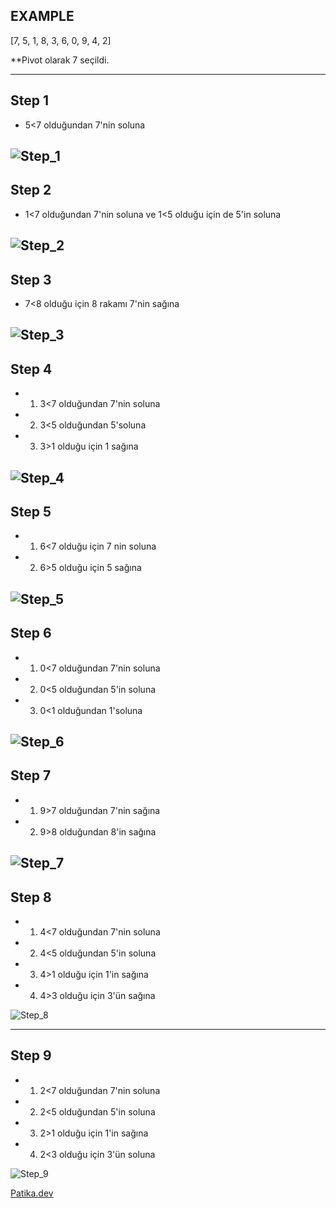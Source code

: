 
 ## EXAMPLE ##
 [7, 5, 1, 8, 3, 6, 0, 9, 4, 2]
 
 **Pivot olarak 7 seçildi.
 
---
  ## Step 1 ##
  
  * 5<7 olduğundan 7'nin soluna
  
  ![Step_1](https://user-images.githubusercontent.com/60557187/183652330-b959a970-6ca5-4121-810d-8014c0b89950.PNG)
---
  ## Step 2 ##
  
  * 1<7 olduğundan 7'nin soluna ve 1<5 olduğu için de 5'in soluna
  
 ![Step_2](https://user-images.githubusercontent.com/60557187/183652472-7b7c2925-a74a-424f-91e4-894ec4d8e918.PNG)
---
  ## Step 3 ##
 
 * 7<8 olduğu için 8 rakamı 7'nin sağına
 
 ![Step_3](https://user-images.githubusercontent.com/60557187/183652549-5a42e9be-378d-4286-a2eb-1d7b151a9cc0.PNG)
---
  ## Step 4 ##
  
 * 1. 3<7 olduğundan 7'nin soluna 
 * 2. 3<5 olduğundan 5'soluna
 * 3. 3>1 olduğu için 1 sağına
 
  ![Step_4](https://user-images.githubusercontent.com/60557187/183652628-8f145356-c06b-4af3-8aa3-9e8b8430d893.PNG)
---
  ## Step 5 ##

 * 1. 6<7 olduğu için 7 nin soluna
 * 2. 6>5 olduğu için 5 sağına

  ![Step_5](https://user-images.githubusercontent.com/60557187/183652702-0d2dec24-2051-410a-84ec-9bba29ae3f55.PNG)
---  
  ## Step 6 ##
  
  * 1. 0<7 olduğundan 7'nin soluna
  * 2. 0<5 olduğundan 5'in soluna
  * 3. 0<1 olduğundan 1'soluna
  
  ![Step_6](https://user-images.githubusercontent.com/60557187/183652763-f0a5aca1-0e6f-4b47-b2e3-41debf9a9980.PNG)
---
  ## Step 7 ##
  
  * 1. 9>7 olduğundan 7'nin sağına
  * 2. 9>8 olduğundan 8'in sağına
  
  ![Step_7](https://user-images.githubusercontent.com/60557187/183652893-7b89cc97-41c7-4e8a-a72c-db602483feaa.PNG)
---
  ## Step 8 ##
  
  * 1. 4<7 olduğundan 7'nin soluna
  * 2. 4<5 olduğundan 5'in soluna
  * 3. 4>1 olduğu için 1'in sağına
  * 4. 4>3 olduğu için 3'ün sağına

  ![Step_8](https://user-images.githubusercontent.com/60557187/183652959-b0fcb71a-cc0e-46b1-8596-e076f37bc688.PNG)

---
  ## Step 9 ##
  
  * 1. 2<7 olduğundan 7'nin soluna
  * 2. 2<5 olduğundan 5'in soluna
  * 3. 2>1 olduğu için 1'in sağına
  * 4. 2<3 olduğu için 3'ün soluna
  
  ![Step_9](https://user-images.githubusercontent.com/60557187/183653017-c06b9ee1-e75d-437f-a7cf-fd7ee31713db.PNG)

[Patika.dev](https://www.patika.dev/tr)

